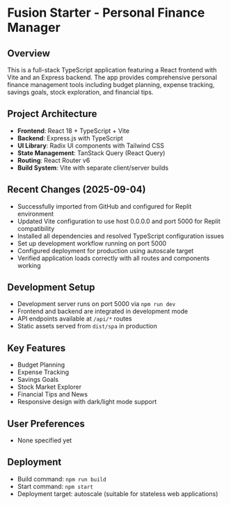 # Fusion Starter - Personal Finance Manager

## Overview
This is a full-stack TypeScript application featuring a React frontend with Vite and an Express backend. The app provides comprehensive personal finance management tools including budget planning, expense tracking, savings goals, stock exploration, and financial tips.

## Project Architecture
- **Frontend**: React 18 + TypeScript + Vite
- **Backend**: Express.js with TypeScript  
- **UI Library**: Radix UI components with Tailwind CSS
- **State Management**: TanStack Query (React Query)
- **Routing**: React Router v6
- **Build System**: Vite with separate client/server builds

## Recent Changes (2025-09-04)
- Successfully imported from GitHub and configured for Replit environment
- Updated Vite configuration to use host 0.0.0.0 and port 5000 for Replit compatibility
- Installed all dependencies and resolved TypeScript configuration issues
- Set up development workflow running on port 5000
- Configured deployment for production using autoscale target
- Verified application loads correctly with all routes and components working

## Development Setup
- Development server runs on port 5000 via `npm run dev`
- Frontend and backend are integrated in development mode
- API endpoints available at `/api/*` routes
- Static assets served from `dist/spa` in production

## Key Features
- Budget Planning
- Expense Tracking  
- Savings Goals
- Stock Market Explorer
- Financial Tips and News
- Responsive design with dark/light mode support

## User Preferences
- None specified yet

## Deployment
- Build command: `npm run build`
- Start command: `npm start`
- Deployment target: autoscale (suitable for stateless web applications)